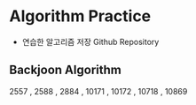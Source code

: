 # Algorithm Practice
- 연습한 알고리즘 저장 Github Repository


## Backjoon Algorithm
2557 , 2588 , 2884 , 10171 , 10172 , 10718 , 10869
